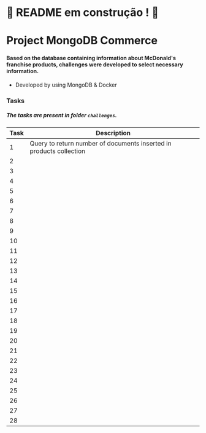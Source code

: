 # :construction: README em construção ! :construction:

# Project MongoDB Commerce

#### Based on the database containing information about McDonald's franchise products, challenges were developed to select necessary information.

* Developed by using MongoDB & Docker

### Tasks
##### The tasks are present in folder `challenges`.

  | Task     | Description |
  | ----------- | ----------- |
  | 1   | Query to return number of documents inserted in products collection |
  | 2   |  |
  | 3   |  |
  | 4   |  |
  | 5   |  |
  | 6   |  |
  | 7   |  |
  | 8   |  |
  | 9   |  |
  | 10  |  |
  | 11  |  |
  | 12  |  |
  | 13  |  |
  | 14  |  |
  | 15  |  |
  | 16  |  |
  | 17  |  |
  | 18  |  |
  | 19  |  |
  | 20  |  |
  | 21  |  |
  | 22  |  |
  | 23  |  |
  | 24  |  |
  | 25  |  |
  | 26  |  |
  | 27  |  |
  | 28  |  |
